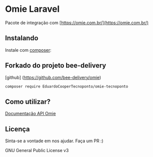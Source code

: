 # Omie Laravel

Pacote de integração com [https://omie.com.br/](https://omie.com.br/)

## Instalando

Instale com [composer](https://getcomposer.org/):

## Forkado do projeto bee-delivery

[github] (https://github.com/bee-delivery/omie)

```bash
composer require EduardoCooperTecnoponto/omie-tecnoponto
```

## Como utilizar?

[Documentação API Omie](https://developer.omie.com.br/)


## Licença

Sinta-se a vontade em nos ajudar. Faça um PR :)

GNU General Public License v3